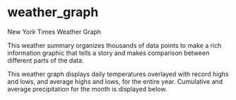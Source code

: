 # weather_graph
New York Times Weather Graph

This weather summary organizes thousands of data points to make a rich information graphic that tells a story and makes comparison 
between different parts of the data.

This weather graph displays daily temperatures overlayed with record highs and lows, and average highs and lows, for the entire year. 
Cumulative and average precipitation for the month is displayed below. 
